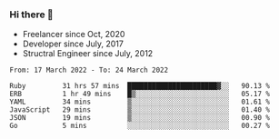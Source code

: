 ### Hi there 👋

- Freelancer since Oct, 2020
- Developer since July, 2017
- Structral Engineer since July, 2012

<!--START_SECTION:waka-->

```text
From: 17 March 2022 - To: 24 March 2022

Ruby         31 hrs 57 mins  ██████████████████████▓░░   90.13 %
ERB          1 hr 49 mins    █▒░░░░░░░░░░░░░░░░░░░░░░░   05.17 %
YAML         34 mins         ▒░░░░░░░░░░░░░░░░░░░░░░░░   01.61 %
JavaScript   29 mins         ▒░░░░░░░░░░░░░░░░░░░░░░░░   01.40 %
JSON         19 mins         ▒░░░░░░░░░░░░░░░░░░░░░░░░   00.90 %
Go           5 mins          ░░░░░░░░░░░░░░░░░░░░░░░░░   00.27 %
```

<!--END_SECTION:waka-->
